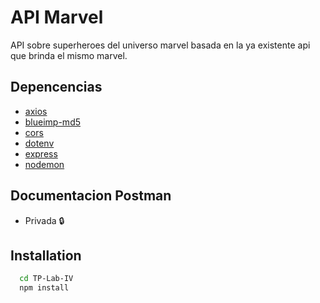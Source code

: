 # API Marvel

API sobre superheroes del universo marvel basada en la ya existente api que brinda el mismo marvel.


## Depencencias

 - [axios](https://axios-http.com/docs/intro)
 - [blueimp-md5](https://www.npmjs.com/package/blueimp-md5)
 - [cors](https://www.npmjs.com/package/cors)
 - [dotenv](https://www.npmjs.com/package/dotenv)
 - [express](https://expressjs.com/es/guide/routing.html)
 - [nodemon](https://www.npmjs.com/package/nodemon)



## Documentacion Postman
 - Privada 🔒
 
 ## Installation
 
```bash
  cd TP-Lab-IV
  npm install 
  
```
